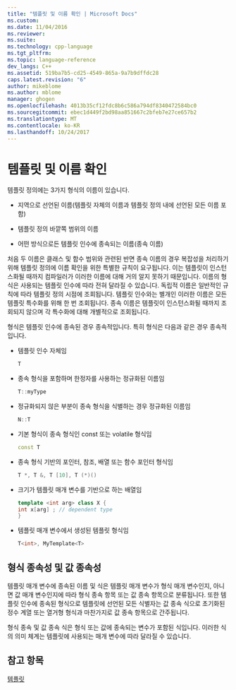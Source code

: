 ```yaml
---
title: "템플릿 및 이름 확인 | Microsoft Docs"
ms.custom: 
ms.date: 11/04/2016
ms.reviewer: 
ms.suite: 
ms.technology: cpp-language
ms.tgt_pltfrm: 
ms.topic: language-reference
dev_langs: C++
ms.assetid: 519ba7b5-cd25-4549-865a-9a7b9dffdc28
caps.latest.revision: "6"
author: mikeblome
ms.author: mblome
manager: ghogen
ms.openlocfilehash: 4013b35cf12fdc8b6c586a794df8340472584bc0
ms.sourcegitcommit: ebec1d449f2bd98aa851667c2bfeb7e27ce657b2
ms.translationtype: MT
ms.contentlocale: ko-KR
ms.lasthandoff: 10/24/2017
---
```

# <a name="templates-and-name-resolution"></a>템플릿 및 이름 확인

템플릿 정의에는 3가지 형식의 이름이 있습니다.  
  
-   지역으로 선언된 이름(템플릿 자체의 이름과 템플릿 정의 내에 선언된 모든 이름 포함)  
  
-   템플릿 정의 바깥쪽 범위의 이름  
  
-   어떤 방식으로든 템플릿 인수에 종속되는 이름(종속 이름)  
  
 처음 두 이름은 클래스 및 함수 범위와 관련된 반면 종속 이름의 경우 복잡성을 처리하기 위해 템플릿 정의에 이름 확인을 위한 특별한 규칙이 요구됩니다. 이는 템플릿이 인스턴스화될 때까지 컴파일러가 이러한 이름에 대해 거의 알지 못하기 때문입니다. 이름의 형식은 사용되는 템플릿 인수에 따라 전혀 달라질 수 있습니다. 독립적 이름은 일반적인 규칙에 따라 템플릿 정의 시점에 조회됩니다. 템플릿 인수와는 별개인 이러한 이름은 모든 템플릿 특수화를 위해 한 번 조회됩니다. 종속 이름은 템플릿이 인스턴스화될 때까지 조회되지 않으며 각 특수화에 대해 개별적으로 조회됩니다.  
  
 형식은 템플릿 인수에 종속된 경우 종속적입니다. 특히 형식은 다음과 같은 경우 종속적입니다.  
  
-   템플릿 인수 자체임  
  
    ```cpp
    T  
    ```  
  
-   종속 형식을 포함하며 한정자를 사용하는 정규화된 이름임  
  
    ```cpp
    T::myType  
    ```  
  
-   정규화되지 않은 부분이 종속 형식을 식별하는 경우 정규화된 이름임  
  
    ```cpp
    N::T  
    ```  
  
-   기본 형식이 종속 형식인 const 또는 volatile 형식임  
  
    ```cpp
    const T  
    ```  
  
-   종속 형식 기반의 포인터, 참조, 배열 또는 함수 포인터 형식임  
  
    ```cpp
    T *, T &, T [10], T (*)()  
    ```  
  
-   크기가 템플릿 매개 변수를 기반으로 하는 배열임  
  
    ```cpp
    template <int arg> class X {  
    int x[arg] ; // dependent type  
    }  
    ```  
  
-   템플릿 매개 변수에서 생성된 템플릿 형식임  
  
    ```cpp
    T<int>, MyTemplate<T>  
    ```  
  
## <a name="type-dependence-and-value-dependence"></a>형식 종속성 및 값 종속성

 템플릿 매개 변수에 종속된 이름 및 식은 템플릿 매개 변수가 형식 매개 변수인지, 아니면 값 매개 변수인지에 따라 형식 종속 항목 또는 값 종속 항목으로 분류됩니다. 또한 템플릿 인수에 종속된 형식으로 템플릿에 선언된 모든 식별자는 값 종속 식으로 초기화된 정수 계열 또는 열거형 형식과 마찬가지로 값 종속 항목으로 간주됩니다.  
  
 형식 종속 및 값 종속 식은 형식 또는 값에 종속되는 변수가 포함된 식입니다. 이러한 식의 의미 체계는 템플릿에 사용되는 매개 변수에 따라 달라질 수 있습니다.  
  
## <a name="see-also"></a>참고 항목

 [템플릿](../cpp/templates-cpp.md)
